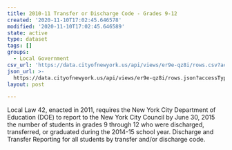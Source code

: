 ```yaml
---
title: 2010-11 Transfer or Discharge Code - Grades 9-12
created: '2020-11-10T17:02:45.646578'
modified: '2020-11-10T17:02:45.646589'
state: active
type: dataset
tags: []
groups:
  - Local Government
csv_url: 'https://data.cityofnewyork.us/api/views/er9e-qz8i/rows.csv?accessType=DOWNLOAD'
json_url: >-
  https://data.cityofnewyork.us/api/views/er9e-qz8i/rows.json?accessType=DOWNLOAD
layout: post

---
```

Local Law 42, enacted in 2011, requires the New York City Department of Education (DOE) to report to the New York City Council by June 30, 2015
the number of students in grades 9 through 12 who were discharged, transferred, or graduated during the 2014-15 school year. 
Discharge and Transfer Reporting for all students by transfer and/or discharge code.
